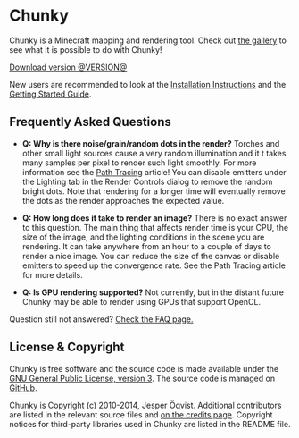 Chunky
======

Chunky is a Minecraft mapping and rendering tool.  Check out [the gallery][15]
to see what it is possible to do with Chunky!

<a href="/download.html" class="button">Download version @VERSION@</a>

New users are recommended to look at the [Installation Instructions][13] and
the [Getting Started Guide][14].

Frequently Asked Questions
--------------------------

* **Q: Why is there noise/grain/random dots in the render?**
  Torches and other small light sources cause a very random illumination and it
  t takes many samples per pixel to render such light smoothly. For more
  information see the [Path Tracing][10] article! You can disable emitters
  under the Lighting tab in the Render Controls dialog to remove the random
  bright dots. Note that rendering for a longer time will eventually remove the
  dots as the render approaches the expected value.

* **Q: How long does it take to render an image?**
  There is no exact answer to this question. The main thing that affects render
  time is your CPU, the size of the image, and the lighting conditions in the
  scene you are rendering. It can take anywhere from an hour to a couple of
  days to render a nice image. You can reduce the size of the canvas or disable
  emitters to speed up the convergence rate. See the Path Tracing article for
  more details.

* **Q: Is GPU rendering supported?**
  Not currently, but in the distant future Chunky may be able to render using
  GPUs that support OpenCL.

Question still not answered? [Check the FAQ page.][8]

License & Copyright
-------------------

Chunky is free software and the source code is made available under the [GNU
General Public License, version 3][16].  The source code is managed on
[GitHub][9].

Chunky is Copyright (c) 2010-2014, Jesper &Ouml;qvist. Additional contributors
are listed in the relevant source files and [on the credits page][17].
Copyright notices for third-party libraries used in Chunky are listed in the
README file.

[1]: release/@VERSION@/release_notes.html
[2]: @EXE_DL_LINK@
[3]: @ZIP_DL_LINK@
[4]: http://chunkyupdate.llbit.se/ChunkyLauncher.jar
[5]: https://github.com/llbit/chunky
[6]: https://github.com/llbit/chunky/issues
[7]: http://www.reddit.com/r/chunky
[8]: faq.html
[9]: https://github.com/llbit/chunky
[10]: path_tracing.html
[13]: install.html
[14]: getting_started.html
[15]: gallery.html
[16]: http://opensource.org/licenses/gpl-3.0.html
[17]: credits.html
